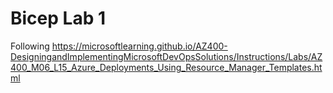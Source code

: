# Bicep Lab 1
Following https://microsoftlearning.github.io/AZ400-DesigningandImplementingMicrosoftDevOpsSolutions/Instructions/Labs/AZ400_M06_L15_Azure_Deployments_Using_Resource_Manager_Templates.html

